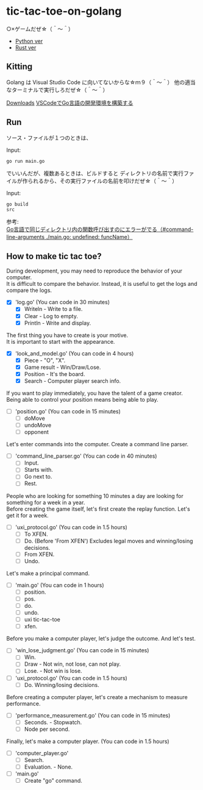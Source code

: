# tic-tac-toe-on-golang

○×ゲームだぜ☆（＾～＾）

* [Python ver](https://github.com/muzudho/tic-tac-toe-on-python)
* [Rust ver](https://github.com/muzudho/tic-tac-toe)

## Kitting

Golang は Visual Studio Code に向いてないからな☆ｍ９（＾～＾） 他の適当なターミナルで実行しろだぜ☆（＾～＾）  

[Downloads](https://golang.org/dl/)
[VSCodeでGo言語の開発環境を構築する](https://qiita.com/melty_go/items/c977ba594efcffc8b567)

## Run

ソース・ファイルが１つのときは、  

Input:  

```shell
go run main.go
```

でいいんだが、複数あるときは、ビルドすると ディレクトリの名前で実行ファイルが作られるから、その実行ファイルの名前を叩けだぜ☆（＾～＾）  

Input:  

```shell
go build
src
```

参考:  
[Go言語で同じディレクトリ内の関数呼び出すのにエラーがでる（#command-line-arguments ./main.go: undefined: funcName）](https://qiita.com/kosukeKK/items/abb208fd0bbd3744ddfb)

## How to make tic tac toe?

During development, you may need to reproduce the behavior of your computer.  
It is difficult to compare the behavior. Instead, it is useful to get the logs and compare the logs.  

* [x] 'log.go' (You can code in 30 minutes)
  * [x] Writeln - Write to a file.
  * [x] Clear - Log to empty.
  * [x] Println - Write and display.

The first thing you have to create is your motive.  
It is important to start with the appearance.  

* [x] 'look_and_model.go' (You can code in 4 hours)
  * [x] Piece - "O", "X".
  * [x] Game result - Win/Draw/Lose.
  * [x] Position - It's the board.
  * [x] Search - Computer player search info.

If you want to play immediately, you have the talent of a game creator.  
Being able to control your position means being able to play.  

* [ ] 'position.go' (You can code in 15 minutes)
  * [ ] doMove
  * [ ] undoMove
  * [ ] opponent

Let's enter commands into the computer. Create a command line parser.  

* [ ] 'command_line_parser.go' (You can code in 40 minutes)
  * [ ] Input.
  * [ ] Starts with.
  * [ ] Go next to.
  * [ ] Rest.

People who are looking for something 10 minutes a day are looking for something for a week in a year.  
Before creating the game itself, let's first create the replay function. Let's get it for a week.  

* [ ] 'uxi_protocol.go' (You can code in 1.5 hours)
  * [ ] To XFEN.
  * [ ] Do. (Before 'From XFEN') Excludes legal moves and winning/losing decisions.
  * [ ] From XFEN.
  * [ ] Undo.

Let's make a principal command.  

* [ ] 'main.go' (You can code in 1 hours)
  * [ ] position.
  * [ ] pos.
  * [ ] do.
  * [ ] undo.
  * [ ] uxi tic-tac-toe
  * [ ] xfen.

Before you make a computer player, let's judge the outcome. And let's test.  

* [ ] 'win_lose_judgment.go' (You can code in 15 minutes)
  * [ ] Win.
  * [ ] Draw - Not win, not lose, can not play.
  * [ ] Lose. - Not win is lose.
* [ ] 'uxi_protocol.go' (You can code in 1.5 hours)
  * [ ] Do. Winning/losing decisions.

Before creating a computer player, let's create a mechanism to measure performance.  

* [ ] 'performance_measurement.go' (You can code in 15 minutes)
  * [ ] Seconds. - Stopwatch.
  * [ ] Node per second.

Finally, let's make a computer player. (You can code in 1.5 hours)  

* [ ] 'computer_player.go'
  * [ ] Search.
  * [ ] Evaluation. - None.
* [ ] 'main.go'
  * [ ] Create "go" command.
